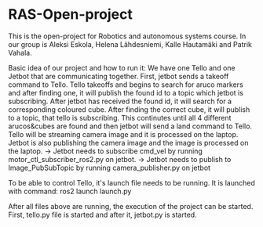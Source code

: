 # RAS-Open-project

This is the open-project for Robotics and autonomous systems course. 
In our group is Aleksi Eskola, Helena Lähdesniemi, Kalle Hautamäki and Patrik Vahala. 

Basic idea of our project and how to run it: 
We have one Tello and one Jetbot that are communicating together. 
First, jetbot sends a takeoff command to Tello. Tello takeoffs and begins to search for aruco markers and after finding one, it will publish the found id to a topic which jetbot is subscribing. 
After jetbot has received the found id, it will search for a corresponding coloured cube. After finding the correct cube, it will publish to a topic, that tello is subscribing. This continutes until all 4 different arucos&cubes are found and then jetbot will send a land command to Tello. 
Tello will be streaming camera image and it is processed on the laptop. 
Jetbot is also publishing the camera image and the image is processed on the laptop. 
-> Jetbot needs to subscribe cmd_vel by running motor_ctl_subscriber_ros2.py on jetbot. 
-> Jetbot needs to publish to Image_PubSubTopic by running camera_publisher.py on jetbot

To be able to control Tello, it's launch file needs to be running. It is launched with command: ros2 launch launch.py

After all files above are running, the execution of the project can be started. 
First, tello.py file is started and after it, jetbot.py is started. 


 

